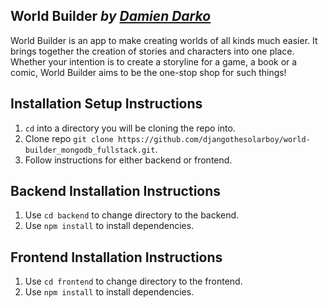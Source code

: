 World Builder *by [Damien Darko](https://damiendarko.com/)*
---
World Builder is an app to make creating worlds of all kinds much easier. It brings together the creation of stories and characters into one place. Whether your intention is to create a storyline for a game, a book or a comic, World Builder aims to be the one-stop shop for such things!

Installation Setup Instructions
---
1. `cd` into a directory you will be cloning the repo into.
2. Clone repo `git clone https://github.com/djangothesolarboy/world-builder_mongodb_fullstack.git`.
3. Follow instructions for either backend or frontend.

Backend Installation Instructions
---
1. Use `cd backend` to change directory to the backend. 
2. Use `npm install` to install dependencies.

Frontend Installation Instructions
---
1. Use `cd frontend` to change directory to the frontend. 
2. Use `npm install` to install dependencies.
